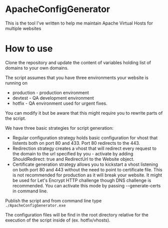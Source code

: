 # ApacheConfigGenerator
This is the tool I've written to help me maintain Apache Virtual Hosts for multiple websites
# How to use
Clone the repository and update the content of variables holding list of domains to your own domains.

The script assumes that you have three environments your website is running on
- production - production environment
- devtest - QA development environment
- hotfix - QA environment used for urgent fixes.

You can modify it but be aware that this might require you to rewrite parts of the script.

We have three basic strategies for script generation:
- Regular configuration strategy holds basic configuration for vhost that listents both on port 80 and 433. Port 80 redirects to the 443.
- Redirection strategy creates a vhost that will redirect every request to the domain to the url specified by you - activate by adding ShouldRedirect: true and RedirectUrl to the Website object.
- Certificate generation strategy allows you to kickstart a vhost listening on both port 80 and 443 without the need to point to certificate file. This is not recommended for production as it will break your website. It might be used for Let's Encrypt HTTP challenge though DNS challenge is recommended. You can activate this mode by passing --generate-certs in command line.

Publish the script and from command line type 
```./ApacheConfigGenerator.exe```

The configuration files will be find in the root directory relative for the execution of the script inside of (ex. hotfix/vhosts).

